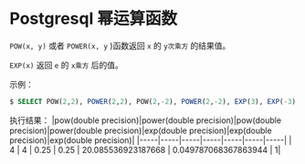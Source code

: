# Postgresql 幂运算函数

`POW(x, y)` 或者 `POWER(x, y` )函数返回 `x` 的 `y次乘方` 的结果值。

`EXP(x)` 返回 `e` 的 `x乘方` 后的值。

示例：

``` sql
$ SELECT POW(2,2), POWER(2,2), POW(2,-2), POWER(2,-2), EXP(3), EXP(-3), EXP(0); 
```

执行结果：
|pow(double precision)|power(double precision)|pow(double precision)|power(double precision)|exp(double precision)|exp(double precision)|exp(double precision)|
|-----|-----|-----|-----|-----|-----|-----|
|   4 |     4 | 0.25 |  0.25 | 20.085536923187668 | 0.049787068367863944 |   1|
